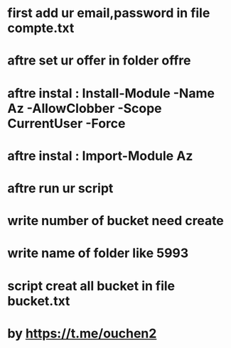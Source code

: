 # first add ur email,password in file compte.txt
# aftre set ur offer in folder offre 
# aftre instal : Install-Module -Name Az -AllowClobber -Scope CurrentUser -Force
# aftre instal : Import-Module Az
# aftre run ur script 
# write number of bucket need create
# write name of folder like 5993
# script creat all bucket in file bucket.txt 
# by https://t.me/ouchen2
